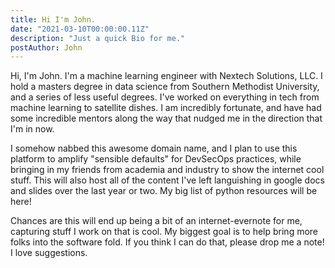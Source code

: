 ```yaml
---
title: Hi I'm John.
date: "2021-03-10T00:00:00.11Z"
description: "Just a quick Bio for me."
postAuthor: John
---
```

Hi, I'm John. I'm a machine learning engineer with Nextech Solutions, LLC. I hold a masters degree in data science from Southern Methodist University, and a series of less useful degrees. I've worked on everything in tech from machine learning to satellite dishes. I am incredibly fortunate, and have had some incredible mentors along the way that nudged me in the direction that I'm in now.

I somehow nabbed this awesome domain name, and I plan to use this platform to amplify "sensible defaults" for DevSecOps practices, while bringing in my friends from academia and industry to show the internet cool stuff. This will also host all of the content I've left languishing in google docs and slides over the last year or two. My big list of python resources will be here!

Chances are this will end up being a bit of an internet-evernote for me, capturing stuff I work on that is cool. My biggest goal is to help bring more folks into the software fold. If you think I can do that, please drop me a note! I love suggestions.
